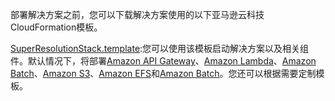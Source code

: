 部署解决方案之前，您可以下载解决方案使用的以下亚马逊云科技CloudFormation模板。

[SuperResolutionStack.template][template]:您可以使用该模板启动解决方案以及相关组件。默认情况下，将部署[Amazon API Gateway][api-gateway]、[Amazon Lambda][lambda]、[Amazon Batch][Batch]、[Amazon S3][s3]、[Amazon EFS][efs]和[Amazon Batch][Batch]。您还可以根据需要定制模板。 

 [template]:https://aws-gcr-solutions.s3.amazonaws.com/Aws-gcr-ai-super-resolution/latest/SuperResolutionStack.template
 [api-gateway]: https://aws.amazon.com/cn/api-gateway/
[lambda]: https://aws.amazon.com/cn/lambda/
[s3]: https://aws.amazon.com/cn/s3/
[Batch]: https://aws.amazon.com/cn/batch/
[efs]: https://aws.amazon.com/cn/efs/
[inf1]: https://aws.amazon.com/cn/ec2/instance-types/inf1/